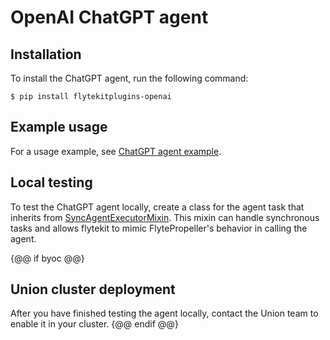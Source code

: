 # OpenAI ChatGPT agent

## Installation

To install the ChatGPT agent, run the following command:

```{code-block} shell
$ pip install flytekitplugins-openai
```

## Example usage

For a usage example, see [ChatGPT agent example](chatgpt-agent-example).

## Local testing

To test the ChatGPT agent locally, create a class for the agent task that inherits from [SyncAgentExecutorMixin](https://github.com/flyteorg/flytekit/blob/master/flytekit/extend/backend/base_agent.py#L225). This mixin can handle synchronous tasks and allows flytekit to mimic FlytePropeller's behavior in calling the agent.

{@@ if byoc @@}
## Union cluster deployment

After you have finished testing the agent locally, contact the Union team to enable it in your cluster.
{@@ endif @@}